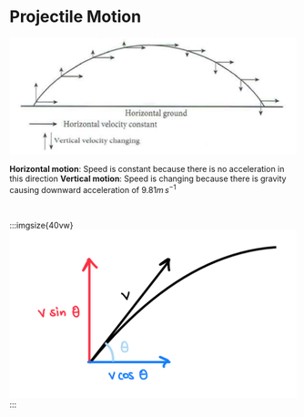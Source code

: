 # Projectile Motion

![X and y components of projectile motion over time](/src/assets/images/a-level/physics/projectile-motion-components.png)

**Horizontal motion**: Speed is constant because there is no acceleration in this direction
**Vertical motion**: Speed is changing because there is gravity causing downward acceleration of $9.81 \unit{m\,s^{-1}}$

<br>

:::imgsize{40vw}
![Velocity of projectile motion separated into x and y components](/src/assets/images/a-level/physics/projectile-motion-components-2.png)
:::
